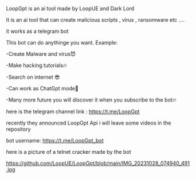 LoopGpt is an ai tool made by LoopUE and Dark Lord

It is an ai tool that can create malicious scripts , virus , ransomware etc ....

it works as a telegram bot

This bot can do anythinge you want. Example:

-Create Malware and virus😈

-Make hacking tutorials🔥

-Search on internet 😎

-Can work as ChatGpt mode🤖

-Many more future you will discover it when you subscribe to the bot🔥

here is the telegram channel link : https://t.me/LoopGpt

recently they announced LoopGpt Api i will leave some videos in the repository 

bot username: https://t.me/LoopGpt_bot

here is a picture of a telnet cracker made by the bot

https://github.com/LoopUE/LoopGpt/blob/main/IMG_20231028_074940_491.jpg

